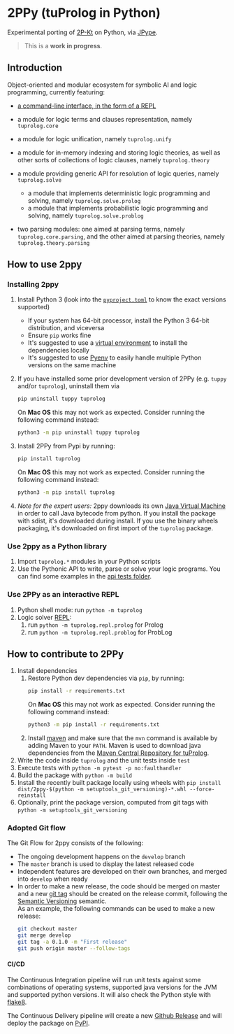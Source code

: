 # 2PPy (tuProlog in Python)

Experimental porting of [2P-Kt](https://github.com/tuProlog/2p-kt) on Python, via [JPype](https://jpype.readthedocs.io).

> This is a __work in progress__.

## Introduction

Object-oriented and modular ecosystem for symbolic AI and logic programming, currently featuring:

* [a command-line interface, in the form of a REPL](#use-2ppy-as-an-interactive-repl)

* a module for logic terms and clauses representation, namely `tuprolog.core`

* a module for logic unification, namely `tuprolog.unify`

* a module for in-memory indexing and storing logic theories, as well as other sorts of collections of logic clauses, namely `tuprolog.theory`

* a module providing generic API for resolution of logic queries, namely `tuprolog.solve`
    * a module that implements deterministic logic programming and solving, namely `tuprolog.solve.prolog`
    * a module that implements probabilistic logic programming and solving, namely `tuprolog.solve.problog`

* two parsing modules: one aimed at parsing terms, namely `tuprolog.core.parsing`, and the other aimed at parsing theories, namely `tuprolog.theory.parsing`

## How to use 2ppy

### Installing 2ppy

1. Install Python 3 (look into the [`pyproject.toml`](pyproject.toml) to know the exact versions supported)

    * If your system has 64-bit processor, install the Python 3 64-bit distribution, and viceversa
    * Ensure `pip` works fine
    * It's suggested to use a [virtual environment](https://docs.python.org/3/library/venv.html) to install the dependencies locally
    * It's suggested to use [Pyenv](https://github.com/pyenv/pyenv) to easily handle multiple Python versions on the same machine

1. If you have installed some prior development version of 2PPy (e.g. `tuppy` and/or `tuprolog`), uninstall them via
    ```bash
    pip uninstall tuppy tuprolog
    ```
    On __Mac OS__ this may not work as expected.
    Consider running the following command instead:
    ```bash
    python3 -m pip uninstall tuppy tuprolog
    ```
1. Install 2PPy from Pypi by running:
    ```bash
    pip install tuprolog
    ```
    On __Mac OS__ this may not work as expected.
    Consider running the following command instead:
    ```bash
    python3 -m pip install tuprolog
    ```
1. *Note for the expert users:* 2ppy downloads its own [Java Virtual Machine](https://en.wikipedia.org/wiki/Java_virtual_machine) in order to call Java bytecode from python. If you install the package with sdist, it's downloaded during install. If you use the binary wheels packaging, it's downloaded on first import of the `tuprolog` package.

### Use 2ppy as a Python library

1. Import `tuprolog.*` modules in your Python scripts
1. Use the Pythonic API to write, parse or solve your logic programs. You can find some examples in the [api tests folder](test/api).

### Use 2PPy as an interactive REPL

1. Python shell mode: run `python -m tuprolog`
1. Logic solver [REPL](https://en.wikipedia.org/wiki/Read%E2%80%93eval%E2%80%93print_loop): 
    1. run `python -m tuprolog.repl.prolog` for Prolog
    1. run `python -m tuprolog.repl.problog` for ProbLog

## How to contribute to 2PPy

1. Install dependencies
    1. Restore Python dev dependencies via `pip`, by running:
        ```bash
        pip install -r requirements.txt
        ```
        On __Mac OS__ this may not work as expected.
        Consider running the following command instead:
        ```bash
        python3 -m pip install -r requirements.txt
        ```
    1. Install [maven](https://maven.apache.org/install.html) and make sure that the `mvn` command is available by adding Maven to your `PATH`. Maven is used to download java dependencies from the [Maven Central Repository for tuProlog](https://mvnrepository.com/artifact/it.unibo.tuprolog).
1. Write the code inside `tuprolog` and the unit tests inside `test`
1. Execute tests with `python -m pytest -p no:faulthandler`
1. Build the package with `python -m build`
1. Install the recently built package locally using wheels with `pip install dist/2ppy-$(python -m setuptools_git_versioning)-*.whl --force-reinstall`
1. Optionally, print the package version, computed from git tags with `python -m setuptools_git_versioning`

### Adopted Git flow

The Git Flow for 2ppy consists of the following:

- The ongoing development happens on the `develop` branch
- The `master` branch is used to display the latest released code
- Independent features are developed on their own branches, and merged into `develop` when ready
- In order to make a new release, the code should be merged on master and a new [git tag](https://git-scm.com/book/en/v2/Git-Basics-Tagging#_annotated_tags) should be created on the release commit, following the [Semantic Versioning](https://semver.org/) semantic.  
  As an example, the following commands can be used to make a new release:
    ```bash
    git checkout master
    git merge develop
    git tag -a 0.1.0 -m "First release"
    git push origin master --follow-tags
    ```

#### CI/CD

The Continuous Integration pipeline will run unit tests against some combinations of operating systems, supported java versions for the JVM and supported python versions.
It will also check the Python style with [flake8](https://flake8.pycqa.org/en/latest/).

The Continuous Delivery pipeline will create a new [Github Release](https://github.com/tuProlog/2ppy/releases) and will deploy the package on [PyPI](https://pypi.org/project/2ppy/).
